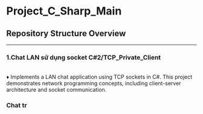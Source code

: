 # Project_C_Sharp_Main
<h2>Repository Structure Overview</h2>

---

<h3>1.Chat LAN sử dụng socket C#2/TCP_Private_Client</h3>
<br>
♦ Implements a LAN chat application using TCP sockets in C#. This project demonstrates network programming concepts, including client-server architecture and socket communication.
<br>
<h3>Chat tr</h3>

